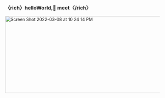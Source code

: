 ### 〈rich〉helloWorld,👋 meet〈/rich〉

   <img width="540" height="250" alt="Screen Shot 2022-03-08 at 10 24 14 PM" src="https://user-images.githubusercontent.com/64165035/157319020-2e3d8e30-ba7b-41c9-b986-4578baa0d16f.png">
